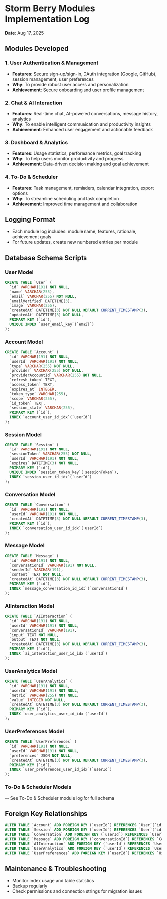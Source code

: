 # Storm Berry Modules Implementation Log

**Date**: Aug 17, 2025

## Modules Developed

### 1. User Authentication & Management
- **Features**: Secure sign-up/sign-in, OAuth integration (Google, GitHub), session management, user preferences
- **Why**: To provide robust user access and personalization
- **Achievement**: Secure onboarding and user profile management

### 2. Chat & AI Interaction
- **Features**: Real-time chat, AI-powered conversations, message history, analytics
- **Why**: To enable intelligent communication and productivity insights
- **Achievement**: Enhanced user engagement and actionable feedback

### 3. Dashboard & Analytics
- **Features**: Usage statistics, performance metrics, goal tracking
- **Why**: To help users monitor productivity and progress
- **Achievement**: Data-driven decision making and goal achievement

### 4. To-Do & Scheduler
- **Features**: Task management, reminders, calendar integration, export options
- **Why**: To streamline scheduling and task completion
- **Achievement**: Improved time management and collaboration

## Logging Format
- Each module log includes: module name, features, rationale, achievement goals
- For future updates, create new numbered entries per module

## Database Schema Scripts

### User Model
```sql
CREATE TABLE `User` (
  `id` VARCHAR(191) NOT NULL,
  `name` VARCHAR(255),
  `email` VARCHAR(255) NOT NULL,
  `emailVerified` DATETIME(3),
  `image` VARCHAR(255),
  `createdAt` DATETIME(3) NOT NULL DEFAULT CURRENT_TIMESTAMP(3),
  `updatedAt` DATETIME(3) NOT NULL,
  PRIMARY KEY (`id`),
  UNIQUE INDEX `user_email_key`(`email`)
);
```

### Account Model
```sql
CREATE TABLE `Account` (
  `id` VARCHAR(191) NOT NULL,
  `userId` VARCHAR(191) NOT NULL,
  `type` VARCHAR(255) NOT NULL,
  `provider` VARCHAR(255) NOT NULL,
  `providerAccountId` VARCHAR(255) NOT NULL,
  `refresh_token` TEXT,
  `access_token` TEXT,
  `expires_at` INTEGER,
  `token_type` VARCHAR(255),
  `scope` VARCHAR(255),
  `id_token` TEXT,
  `session_state` VARCHAR(255),
  PRIMARY KEY (`id`),
  INDEX `account_user_id_idx`(`userId`)
);
```

### Session Model
```sql
CREATE TABLE `Session` (
  `id` VARCHAR(191) NOT NULL,
  `sessionToken` VARCHAR(255) NOT NULL,
  `userId` VARCHAR(191) NOT NULL,
  `expires` DATETIME(3) NOT NULL,
  PRIMARY KEY (`id`),
  UNIQUE INDEX `session_token_key`(`sessionToken`),
  INDEX `session_user_id_idx`(`userId`)
);
```

### Conversation Model
```sql
CREATE TABLE `Conversation` (
  `id` VARCHAR(191) NOT NULL,
  `userId` VARCHAR(191) NOT NULL,
  `createdAt` DATETIME(3) NOT NULL DEFAULT CURRENT_TIMESTAMP(3),
  PRIMARY KEY (`id`),
  INDEX `conversation_user_id_idx`(`userId`)
);
```

### Message Model
```sql
CREATE TABLE `Message` (
  `id` VARCHAR(191) NOT NULL,
  `conversationId` VARCHAR(191) NOT NULL,
  `senderId` VARCHAR(191),
  `content` TEXT NOT NULL,
  `createdAt` DATETIME(3) NOT NULL DEFAULT CURRENT_TIMESTAMP(3),
  PRIMARY KEY (`id`),
  INDEX `message_conversation_id_idx`(`conversationId`)
);
```

### AIInteraction Model
```sql
CREATE TABLE `AIInteraction` (
  `id` VARCHAR(191) NOT NULL,
  `userId` VARCHAR(191) NOT NULL,
  `conversationId` VARCHAR(191),
  `input` TEXT NOT NULL,
  `output` TEXT NOT NULL,
  `createdAt` DATETIME(3) NOT NULL DEFAULT CURRENT_TIMESTAMP(3),
  PRIMARY KEY (`id`),
  INDEX `ai_interaction_user_id_idx`(`userId`)
);
```

### UserAnalytics Model
```sql
CREATE TABLE `UserAnalytics` (
  `id` VARCHAR(191) NOT NULL,
  `userId` VARCHAR(191) NOT NULL,
  `metric` VARCHAR(255) NOT NULL,
  `value` INTEGER NOT NULL,
  `createdAt` DATETIME(3) NOT NULL DEFAULT CURRENT_TIMESTAMP(3),
  PRIMARY KEY (`id`),
  INDEX `user_analytics_user_id_idx`(`userId`)
);
```

### UserPreferences Model
```sql
CREATE TABLE `UserPreferences` (
  `id` VARCHAR(191) NOT NULL,
  `userId` VARCHAR(191) NOT NULL,
  `preferences` JSON NOT NULL,
  `createdAt` DATETIME(3) NOT NULL DEFAULT CURRENT_TIMESTAMP(3),
  PRIMARY KEY (`id`),
  INDEX `user_preferences_user_id_idx`(`userId`)
);
```

### To-Do & Scheduler Models
-- See To-Do & Scheduler module log for full schema

## Foreign Key Relationships
```sql
ALTER TABLE `Account` ADD FOREIGN KEY (`userId`) REFERENCES `User`(`id`) ON DELETE CASCADE ON UPDATE CASCADE;
ALTER TABLE `Session` ADD FOREIGN KEY (`userId`) REFERENCES `User`(`id`) ON DELETE CASCADE ON UPDATE CASCADE;
ALTER TABLE `Conversation` ADD FOREIGN KEY (`userId`) REFERENCES `User`(`id`) ON DELETE CASCADE ON UPDATE CASCADE;
ALTER TABLE `Message` ADD FOREIGN KEY (`conversationId`) REFERENCES `Conversation`(`id`) ON DELETE CASCADE ON UPDATE CASCADE;
ALTER TABLE `AIInteraction` ADD FOREIGN KEY (`userId`) REFERENCES `User`(`id`) ON DELETE CASCADE ON UPDATE CASCADE;
ALTER TABLE `UserAnalytics` ADD FOREIGN KEY (`userId`) REFERENCES `User`(`id`) ON DELETE CASCADE ON UPDATE CASCADE;
ALTER TABLE `UserPreferences` ADD FOREIGN KEY (`userId`) REFERENCES `User`(`id`) ON DELETE CASCADE ON UPDATE CASCADE;
```

## Maintenance & Troubleshooting
- Monitor index usage and table statistics
- Backup regularly
- Check permissions and connection strings for migration issues